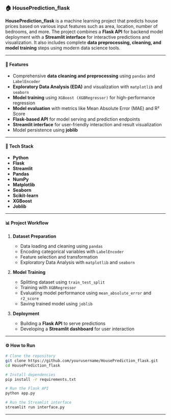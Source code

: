 
### 🏠 HousePrediction_flask

**HousePrediction_flask** is a machine learning project that predicts house prices based on various input features such as area, location, number of bedrooms, and more. The project combines a **Flask API** for backend model deployment with a **Streamlit interface** for interactive predictions and visualization. It also includes complete **data preprocessing, cleaning, and model training** steps using modern data science tools.

---

#### 🚀 Features

* Comprehensive **data cleaning and preprocessing** using `pandas` and `LabelEncoder`
* **Exploratory Data Analysis (EDA)** and visualization with `matplotlib` and `seaborn`
* **Model training** using `XGBoost (XGBRegressor)` for high-performance regression
* **Model evaluation** with metrics like Mean Absolute Error (MAE) and R² Score
* **Flask-based API** for model serving and prediction endpoints
* **Streamlit interface** for user-friendly interaction and result visualization
* Model persistence using **joblib**

---

#### 🧠 Tech Stack

* **Python**
* **Flask**
* **Streamlit**
* **Pandas**
* **NumPy**
* **Matplotlib**
* **Seaborn**
* **Scikit-learn**
* **XGBoost**
* **Joblib**

---

#### 📊 Project Workflow

1. **Dataset Preparation**

   * Data loading and cleaning using `pandas`
   * Encoding categorical variables with `LabelEncoder`
   * Feature selection and transformation
   * Exploratory Data Analysis with `matplotlib` and `seaborn`

2. **Model Training**

   * Splitting dataset using `train_test_split`
   * Training with `XGBRegressor`
   * Evaluating model performance using `mean_absolute_error` and `r2_score`
   * Saving trained model using `joblib`

3. **Deployment**

   * Building a **Flask API** to serve predictions
   * Developing a **Streamlit dashboard** for user interaction

---

#### ⚙️ How to Run

```bash
# Clone the repository
git clone https://github.com/yourusername/HousePrediction_flask.git
cd HousePrediction_flask

# Install dependencies
pip install -r requirements.txt

# Run the Flask API
python app.py

# Run the Streamlit interface
streamlit run interface.py
```

---

